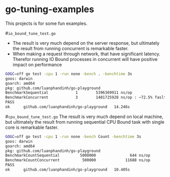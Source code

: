 # go-tuning-examples

This projects is for some fun examples.

#`io_bound_tune_test.go`
* The result is very much depend on the server response, but ultimately the result from running concurrent is remarkable faster.
* When making a request through network, that have significant latency. Therefor running IO Bound processes in concurrent will have positive impact on performance
```bash
GOGC=off go test -cpu 1 -run none -bench . -benchtime 3s
goos: darwin
goarch: amd64
pkg: github.com/luanphandinh/go-playground
BenchmarkSequential            1        5396369911 ns/op
BenchmarkConcurrent            3        1481725928 ns/op : ~72.5% faslter
PASS
ok      github.com/luanphandinh/go-playground   14.246s
```

#`cpu_bound_tune_test.go`
The result is very much depend on local machine, but ultimately the result from running sequential CPU Bound task with single core is remarkable faster.
```bash
GOGC=off go test -cpu 1 -run none -bench Count -benchtime 3s
goos: darwin
goarch: amd64
pkg: github.com/luanphandinh/go-playground
BenchmarkCountSequential         5000000               644 ns/op
BenchmarkCountConcurrent          500000             11688 ns/op
PASS
ok      github.com/luanphandinh/go-playground   10.405s
```
